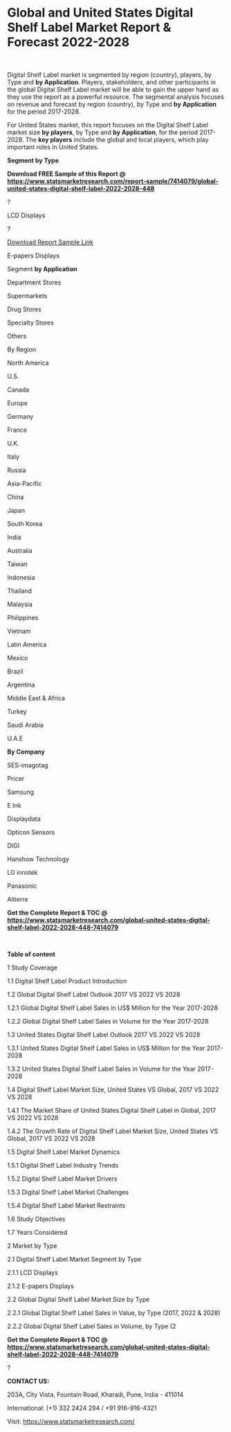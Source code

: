 <h1>Global and United States Digital Shelf Label Market Report & Forecast 2022-2028</h1><br/><p>Digital Shelf Label market is segmented by region (country), players, by Type and <strong>by Application</strong>. Players, stakeholders, and other participants in the global Digital Shelf Label market will be able to gain the upper hand as they use the report as a powerful resource. The segmental analysis focuses on revenue and forecast by region (country), by Type and <strong>by Application</strong> for the period 2017-2028.</p>
 
 
 
 <p>For United States market, this report focuses on the Digital Shelf Label market size <strong>by players</strong>, by Type and <strong>by Application</strong>, for the period 2017-2028. The <strong>key players</strong> include the global and local players, which play important roles in United States.</p>
 
 
 
 <p><strong>Segment by Type</strong></p>
 
 
 
 <div><b>Download FREE Sample of this Report @ <a href="https://www.statsmarketresearch.com/download-free-sample/7414079/global-united-states-digital-shelf-label-2022-2028-448">https://www.statsmarketresearch.com/report-sample/7414079/global-united-states-digital-shelf-label-2022-2028-448</a></b></div>
 
 
 
 <p>? </p>
 
 
 
 <p>LCD Displays</p>
 
 
 
 <p>? </p>
 
 
 
 <p><a href="https://www.statsmarketresearch.com/download-free-sample/7414079/global-united-states-digital-shelf-label-2022-2028-448">Download Report Sample Link</a></p>
 
 
 
 <p>E-papers Displays</p>
 
 
 
 <p>Segment <strong>by Application</strong></p>
 
 
 
 <p>Department Stores</p>
 
 
 
 <p>Supermarkets</p>
 
 
 
 <p>Drug Stores</p>
 
 
 
 <p>Specialty Stores</p>
 
 
 
 <p>Others</p>
 
 
 
 <p>By Region</p>
 
 
 
 <p>North America</p>
 
 
 
 <p>U.S.</p>
 
 
 
 <p>Canada</p>
 
 
 
 <p>Europe</p>
 
 
 
 <p>Germany</p>
 
 
 
 <p>France</p>
 
 
 
 <p>U.K.</p>
 
 
 
 <p>Italy</p>
 
 
 
 <p>Russia</p>
 
 
 
 <p>Asia-Pacific</p>
 
 
 
 <p>China</p>
 
 
 
 <p>Japan</p>
 
 
 
 <p>South Korea</p>
 
 
 
 <p>India</p>
 
 
 
 <p>Australia</p>
 
 
 
 <p>Taiwan</p>
 
 
 
 <p>Indonesia</p>
 
 
 
 <p>Thailand</p>
 
 
 
 <p>Malaysia</p>
 
 
 
 <p>Philippines</p>
 
 
 
 <p>Vietnam</p>
 
 
 
 <p>Latin America</p>
 
 
 
 <p>Mexico</p>
 
 
 
 <p>Brazil</p>
 
 
 
 <p>Argentina</p>
 
 
 
 <p>Middle East & Africa</p>
 
 
 
 <p>Turkey</p>
 
 
 
 <p>Saudi Arabia</p>
 
 
 
 <p>U.A.E</p>
 
 
 
 <p><strong>By Company</strong></p>
 
 
 
 <p>SES-imagotag</p>
 
 
 
 <p>Pricer</p>
 
 
 
 <p>Samsung</p>
 
 
 
 <p>E Ink</p>
 
 
 
 <p>Displaydata</p>
 
 
 
 <p>Opticon Sensors</p>
 
 
 
 <p>DIGI</p>
 
 
 
 <p>Hanshow Technology</p>
 
 
 
 <p>LG innotek</p>
 
 
 
 <p>Panasonic</p>
 
 
 
 <p>Altierre</p>
 
 
 
 <div><b>Get the Complete Report & TOC @ <a href="https://www.statsmarketresearch.com/global-united-states-digital-shelf-label-2022-2028-448-7414079">https://www.statsmarketresearch.com/global-united-states-digital-shelf-label-2022-2028-448-7414079</a></b></div>
 
 
 
 <p><br />
 
 <b>Table of content</b></p>
 
 
 
 <p>1 Study Coverage<br />
 
 1.1 Digital Shelf Label Product Introduction<br />
 
 1.2 Global Digital Shelf Label Outlook 2017 VS 2022 VS 2028<br />
 
 1.2.1 Global Digital Shelf Label Sales in US$ Million for the Year 2017-2028<br />
 
 1.2.2 Global Digital Shelf Label Sales in Volume for the Year 2017-2028<br />
 
 1.3 United States Digital Shelf Label Outlook 2017 VS 2022 VS 2028<br />
 
 1.3.1 United States Digital Shelf Label Sales in US$ Million for the Year 2017-2028<br />
 
 1.3.2 United States Digital Shelf Label Sales in Volume for the Year 2017-2028<br />
 
 1.4 Digital Shelf Label Market Size, United States VS Global, 2017 VS 2022 VS 2028<br />
 
 1.4.1 The Market Share of United States Digital Shelf Label in Global, 2017 VS 2022 VS 2028<br />
 
 1.4.2 The Growth Rate of Digital Shelf Label Market Size, United States VS Global, 2017 VS 2022 VS 2028<br />
 
 1.5 Digital Shelf Label Market Dynamics<br />
 
 1.5.1 Digital Shelf Label Industry Trends<br />
 
 1.5.2 Digital Shelf Label Market Drivers<br />
 
 1.5.3 Digital Shelf Label Market Challenges<br />
 
 1.5.4 Digital Shelf Label Market Restraints<br />
 
 1.6 Study Objectives<br />
 
 1.7 Years Considered<br />
 
 2 Market by Type<br />
 
 2.1 Digital Shelf Label Market Segment by Type<br />
 
 2.1.1 LCD Displays<br />
 
 2.1.2 E-papers Displays<br />
 
 2.2 Global Digital Shelf Label Market Size by Type<br />
 
 2.2.1 Global Digital Shelf Label Sales in Value, by Type (2017, 2022 & 2028)<br />
 
 2.2.2 Global Digital Shelf Label Sales in Volume, by Type (2</p>
 
 
 
 <div><b>Get the Complete Report & TOC @ <a href="https://www.statsmarketresearch.com/global-united-states-digital-shelf-label-2022-2028-448-7414079">https://www.statsmarketresearch.com/global-united-states-digital-shelf-label-2022-2028-448-7414079</a></b></div>
 
 
 
 <p>? </p>
 
 
 
 <p><b>CONTACT US:</b><br />
 
 203A, City Vista, Fountain Road, Kharadi, Pune, India - 411014<br />
 
 International: (+1) 332 2424 294 / +91 916-916-4321<br />
 
 Visit: <a href="https://www.statsmarketresearch.com/">https://www.statsmarketresearch.com/</a></p>